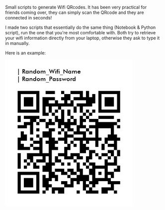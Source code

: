 Small scripts to generate Wifi QRcodes. It has been very practical for friends coming over, they can simply scan the QRcode and they are connected in seconds!

I made two scripts that essentially do the same thing (Notebook & Python script), run the one that you're most comfortable with. Both try to retrieve your wifi information directly from your laptop, otherwise they ask to type it in manually.

Here is an example:

![Wifi QRcode Example](https://github.com/paulcourty/Wifi_QRcode_generator/blob/main/Wifi%20Random.png)
